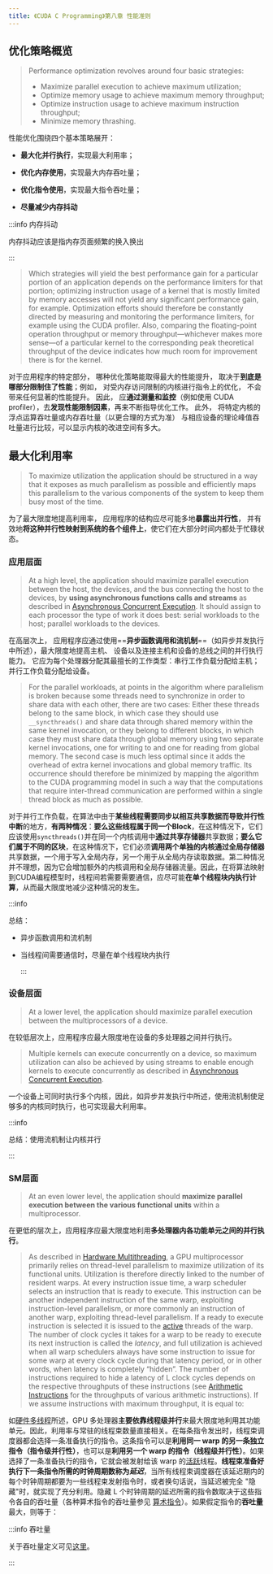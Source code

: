 ```yaml
---
title: 《CUDA C Programming》第八章 性能准则
---
```


## 优化策略概览

> Performance optimization revolves around four basic strategies:
>
> - Maximize parallel execution to achieve maximum utilization;
> - Optimize memory usage to achieve maximum memory throughput;
> - Optimize instruction usage to achieve maximum instruction throughput;
> - Minimize memory thrashing.

性能优化围绕四个基本策略展开： 

- **最大化并行执行**，实现最大利用率；

- **优化内存使用**，实现最大内存吞吐量；

- **优化指令使用**，实现最大指令吞吐量；

- **尽量减少内存抖动**

:::info 内存抖动

内存抖动应该是指内存页面频繁的换入换出

:::

> Which strategies will yield the best performance gain for a particular portion of an application depends on the performance limiters for that portion; optimizing instruction usage of a kernel that is mostly limited by memory accesses will not yield any significant performance gain, for example. Optimization efforts should therefore be constantly directed by measuring and monitoring the performance limiters, for example using the CUDA profiler. Also, comparing the floating-point operation throughput or memory throughput—whichever makes more sense—of a particular kernel to the corresponding peak theoretical throughput of the device indicates how much room for improvement there is for the kernel.  

对于应用程序的特定部分， 哪种优化策略能取得最大的性能提升， 取决于**到底是哪部分限制住了性能**；例如， 对受内存访问限制的内核进行指令上的优化， 不会带来任何显著的性能提升。 因此， 应**通过测量和监控**（例如使用 CUDA profiler），去**发现性能限制因素**，再来不断指导优化工作。 此外， 将特定内核的浮点运算吞吐量或内存吞吐量（以更合理的方式为准） 与相应设备的理论峰值吞吐量进行比较，可以显示内核的改进空间有多大。  

## 最大化利用率

> To maximize utilization the application should be structured in a way that it exposes as much parallelism as possible and efficiently maps this parallelism to the various components of the system to keep them busy most of the time.  

为了最大限度地提高利用率， 应用程序的结构应尽可能多地**暴露出并行性**， 并有效地**将这种并行性映射到系统的各个组件上**，使它们在大部分时间内都处于忙碌状态。  

### 应用层面

> At a high level, the application should maximize parallel execution between the host, the devices, and the bus connecting the host to the devices, by **using asynchronous functions calls and streams** as described in [Asynchronous Concurrent Execution](https://docs.nvidia.com/cuda/cuda-c-programming-guide/index.html#asynchronous-concurrent-execution). It should assign to each processor the type of work it does best: serial workloads to the host; parallel workloads to the devices.

在高层次上， 应用程序应通过使用==**异步函数调用和流机制**==（如异步并发执行中所述），最大限度地提高主机、 设备以及连接主机和设备的总线之间的并行执行能力。 它应为每个处理器分配其最擅长的工作类型：串行工作负载分配给主机；并行工作负载分配给设备。

> For the parallel workloads, at points in the algorithm where parallelism is broken because some threads need to synchronize in order to share data with each other, there are two cases: Either these threads belong to the same block, in which case they should use `__syncthreads()` and share data through shared memory within the same kernel invocation, or they belong to different blocks, in which case they must share data through global memory using two separate kernel invocations, one for writing to and one for reading from global memory. The second case is much less optimal since it adds the overhead of extra kernel invocations and global memory traffic. Its occurrence should therefore be minimized by mapping the algorithm to the CUDA programming model in such a way that the computations that require inter-thread communication are performed within a single thread block as much as possible.

对于并行工作负载，在算法中由于**某些线程需要同步以相互共享数据而导致并行性中断**的地方，**有两种情况**：**要么这些线程属于同一个Block**，在这种情况下，它们应该使用`syncthreads()`并在同一个内核调用中**通过共享存储器**共享数据；**要么它们属于不同的区块**，在这种情况下，它们必须**调用两个单独的内核通过全局存储器**共享数据，一个用于写入全局内存，另一个用于从全局内存读取数据。第二种情况并不理想，因为它会增加额外的内核调用和全局存储器流量。因此，在将算法映射到CUDA编程模型时，线程间若需要需要通信，应尽可能**在单个线程块内执行计算**，从而最大限度地减少这种情况的发生。

:::info

总结：

- 异步函数调用和流机制
- 当线程间需要通信时，尽量在单个线程块内执行

  :::

### 设备层面

> At a lower level, the application should maximize parallel execution between the multiprocessors of a device.

在较低层次上，应用程序应最大限度地在设备的多处理器之间并行执行。

> Multiple kernels can execute concurrently on a device, so maximum utilization can also be achieved by using streams to enable enough kernels to execute concurrently as described in [Asynchronous Concurrent Execution](https://docs.nvidia.com/cuda/cuda-c-programming-guide/index.html#asynchronous-concurrent-execution).

一个设备上可同时执行多个内核，因此，如异步并发执行中所述，使用流机制使足够多的内核同时执行，也可实现最大利用率。

:::info

总结：使用流机制让内核并行

:::

### SM层面

> At an even lower level, the application should **maximize parallel execution between the various functional units** within a multiprocessor.

在更低的层次上，应用程序应最大限度地利用**多处理器内各功能单元之间的并行执行**。 

> As described in [Hardware Multithreading](https://docs.nvidia.com/cuda/cuda-c-programming-guide/index.html#hardware-multithreading), a GPU multiprocessor primarily relies on thread-level parallelism to maximize utilization of its functional units. Utilization is therefore directly linked to the number of resident warps. At every instruction issue time, a warp scheduler selects an instruction that is ready to execute. This instruction can be another independent instruction of the same warp, exploiting instruction-level parallelism, or more commonly an instruction of another warp, exploiting thread-level parallelism. If a ready to execute instruction is selected it is issued to the [active](https://docs.nvidia.com/cuda/cuda-c-programming-guide/index.html#simt-architecture-notes) threads of the warp. The number of clock cycles it takes for a warp to be ready to execute its next instruction is called the *latency*, and full utilization is achieved when all warp schedulers always have some instruction to issue for some warp at every clock cycle during that latency period, or in other words, when latency is completely “hidden”. The number of instructions required to hide a latency of L clock cycles depends on the respective throughputs of these instructions (see [Arithmetic Instructions](https://docs.nvidia.com/cuda/cuda-c-programming-guide/index.html#arithmetic-instructions) for the throughputs of various arithmetic instructions). If we assume instructions with maximum throughput, it is equal to:

如[硬件多线程](https://docs.nvidia.com/cuda/cuda-c-programming-guide/index.html#hardware-multithreading)所述，GPU 多处理器**主要依靠线程级并行**来最大限度地利用其功能单元。因此，利用率与常驻的线程束数量直接相关。在每条指令发出时，线程束调度器都会选择一条准备执行的指令。这条指令可以是**利用同一 warp 的另一条独立指令（指令级并行性）**，也可以是**利用另一个 warp 的指令（线程级并行性）**。如果选择了一条准备执行的指令，它就会被发射给该 warp 的[活跃](https://docs.nvidia.com/cuda/cuda-c-programming-guide/index.html#simt-architecture-notes)线程。**线程束准备好执行下一条指令所需的时钟周期数称为*延迟***，当所有线程束调度器在该延迟期内的每个时钟周期都要为一些线程束发射指令时，或者换句话说，当延迟被完全 "隐藏"时，就实现了充分利用。隐藏 L 个时钟周期的延迟所需的指令数取决于这些指令各自的吞吐量（各种算术指令的吞吐量参见 [算术指令](https://docs.nvidia.com/cuda/cuda-c-programming-guide/index.html#arithmetic-instructions)）。如果假定指令的**吞吐量**最大，则等于：

:::info 吞吐量

关于吞吐量定义可见[这里](https://docs.nvidia.com/cuda/cuda-c-programming-guide/index.html#maximize-instruction-throughput)。

:::







